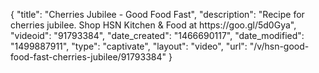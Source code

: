 {
    "title": "Cherries Jubilee - Good Food Fast",
    "description": "Recipe for cherries jubilee. Shop HSN Kitchen & Food at https:\/\/goo.gl\/5d0Gya",
    "videoid": "91793384",
    "date_created": "1466690117",
    "date_modified": "1499887911",
    "type": "captivate",
    "layout": "video",
    "url": "\/v\/hsn-good-food-fast-cherries-jubilee\/91793384"
}
